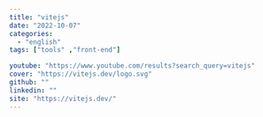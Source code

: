 ```yaml
---
title: "vitejs"
date: "2022-10-07"
categories:
  - "english"
tags: ["tools" ,"front-end"]

youtube: "https://www.youtube.com/results?search_query=vitejs"
cover: "https://vitejs.dev/logo.svg"
github: ""
linkedin: ""
site: "https://vitejs.dev/"
---
```





